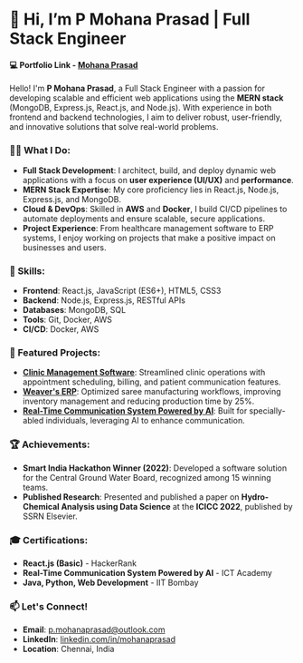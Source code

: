 # 👋 Hi, I’m P Mohana Prasad | Full Stack Engineer

#### 💻 Portfolio Link - [Mohana Prasad](https://pmohanaprasad.vercel.app/)

Hello! I'm **P Mohana Prasad**, a Full Stack Engineer with a passion for developing scalable and efficient web applications using the **MERN stack** (MongoDB, Express.js, React.js, and Node.js). With experience in both frontend and backend technologies, I aim to deliver robust, user-friendly, and innovative solutions that solve real-world problems.

### 👨‍💻 What I Do:
- **Full Stack Development**: I architect, build, and deploy dynamic web applications with a focus on **user experience (UI/UX)** and **performance**.
- **MERN Stack Expertise**: My core proficiency lies in React.js, Node.js, Express.js, and MongoDB.
- **Cloud & DevOps**: Skilled in **AWS** and **Docker**, I build CI/CD pipelines to automate deployments and ensure scalable, secure applications.
- **Project Experience**: From healthcare management software to ERP systems, I enjoy working on projects that make a positive impact on businesses and users.

### 🚀 Skills:
- **Frontend**: React.js, JavaScript (ES6+), HTML5, CSS3
- **Backend**: Node.js, Express.js, RESTful APIs
- **Databases**: MongoDB, SQL
- **Tools**: Git, Docker, AWS
- **CI/CD**: Docker, AWS

### 📂 Featured Projects:
- **[Clinic Management Software](/)**: Streamlined clinic operations with appointment scheduling, billing, and patient communication features.
- **[Weaver's ERP](#)**: Optimized saree manufacturing workflows, improving inventory management and reducing production time by 25%.
- **[Real-Time Communication System Powered by AI](#)**: Built for specially-abled individuals, leveraging AI to enhance communication.

### 🏆 Achievements:
- **Smart India Hackathon Winner (2022)**: Developed a software solution for the Central Ground Water Board, recognized among 15 winning teams.
- **Published Research**: Presented and published a paper on **Hydro-Chemical Analysis using Data Science** at the **ICICC 2022**, published by SSRN Elsevier.

### 🎓 Certifications:
- **React.js (Basic)** - HackerRank
- **Real-Time Communication System Powered by AI** - ICT Academy
- **Java, Python, Web Development** - IIT Bombay

### 📫 Let's Connect!
- **Email**: [p.mohanaprasad@outlook.com](mailto:p.mohanaprasad@outlook.com)
- **LinkedIn**: [linkedin.com/in/mohanaprasad](#)
- **Location**: Chennai, India
